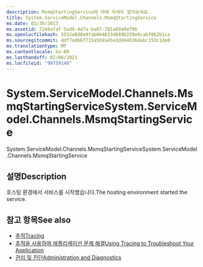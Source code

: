 ```yaml
---
description: MsmqStartingService에 대해 자세히 알아보세요.
title: System.ServiceModel.Channels.MsmqStartingService
ms.date: 03/30/2017
ms.assetid: 7248afaf-5ad9-4d7a-ba07-781a60a0ef9b
ms.openlocfilehash: 5552e8d8e9fab064633d689b259e0cabf062b1ca
ms.sourcegitcommit: ddf7edb67715a5b9a45e3dd44536dabc153c1de0
ms.translationtype: MT
ms.contentlocale: ko-KR
ms.lasthandoff: 02/06/2021
ms.locfileid: "99759148"
---
```

# <a name="systemservicemodelchannelsmsmqstartingservice"></a><span data-ttu-id="9df13-103">System.ServiceModel.Channels.MsmqStartingService</span><span class="sxs-lookup"><span data-stu-id="9df13-103">System.ServiceModel.Channels.MsmqStartingService</span></span>

<span data-ttu-id="9df13-104">System.ServiceModel.Channels.MsmqStartingService</span><span class="sxs-lookup"><span data-stu-id="9df13-104">System.ServiceModel.Channels.MsmqStartingService</span></span>  
  
## <a name="description"></a><span data-ttu-id="9df13-105">설명</span><span class="sxs-lookup"><span data-stu-id="9df13-105">Description</span></span>  

 <span data-ttu-id="9df13-106">호스팅 환경에서 서비스를 시작했습니다.</span><span class="sxs-lookup"><span data-stu-id="9df13-106">The hosting environment started the service.</span></span>  
  
## <a name="see-also"></a><span data-ttu-id="9df13-107">참고 항목</span><span class="sxs-lookup"><span data-stu-id="9df13-107">See also</span></span>

- [<span data-ttu-id="9df13-108">추적</span><span class="sxs-lookup"><span data-stu-id="9df13-108">Tracing</span></span>](index.md)
- [<span data-ttu-id="9df13-109">추적을 사용하여 애플리케이션 문제 해결</span><span class="sxs-lookup"><span data-stu-id="9df13-109">Using Tracing to Troubleshoot Your Application</span></span>](using-tracing-to-troubleshoot-your-application.md)
- [<span data-ttu-id="9df13-110">관리 및 진단</span><span class="sxs-lookup"><span data-stu-id="9df13-110">Administration and Diagnostics</span></span>](../index.md)
